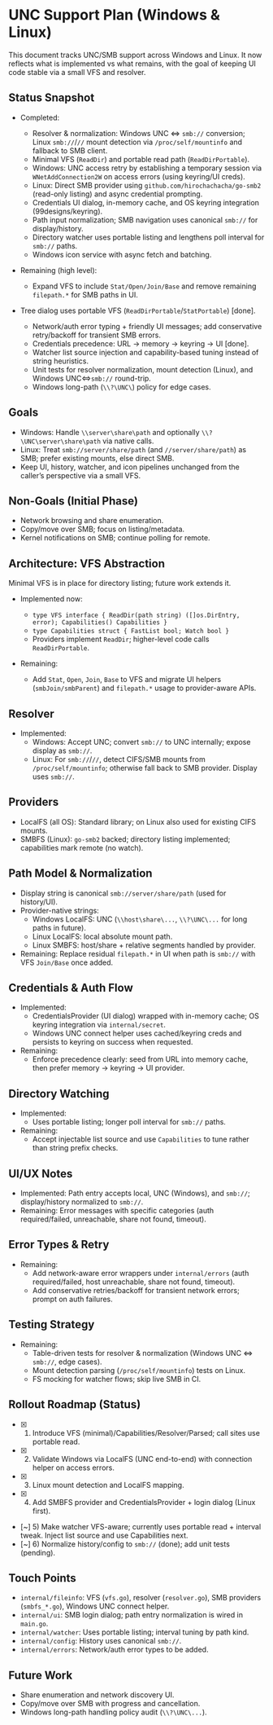 # UNC Support Plan (Windows & Linux)

This document tracks UNC/SMB support across Windows and Linux. It now reflects what is implemented vs what remains, with the goal of keeping UI code stable via a small VFS and resolver.

## Status Snapshot
- Completed:
  - Resolver & normalization: Windows UNC ⇔ `smb://` conversion; Linux `smb://`/`//` mount detection via `/proc/self/mountinfo` and fallback to SMB client.
  - Minimal VFS (`ReadDir`) and portable read path (`ReadDirPortable`).
  - Windows: UNC access retry by establishing a temporary session via `WNetAddConnection2W` on access errors (using keyring/UI creds).
  - Linux: Direct SMB provider using `github.com/hirochachacha/go-smb2` (read-only listing) and async credential prompting.
  - Credentials UI dialog, in-memory cache, and OS keyring integration (99designs/keyring).
  - Path input normalization; SMB navigation uses canonical `smb://` for display/history.
  - Directory watcher uses portable listing and lengthens poll interval for `smb://` paths.
  - Windows icon service with async fetch and batching.

- Remaining (high level):
  - Expand VFS to include `Stat/Open/Join/Base` and remove remaining `filepath.*` for SMB paths in UI.
- Tree dialog uses portable VFS (`ReadDirPortable`/`StatPortable`) [done].
  - Network/auth error typing + friendly UI messages; add conservative retry/backoff for transient SMB errors.
  - Credentials precedence: URL → memory → keyring → UI [done].
  - Watcher list source injection and capability-based tuning instead of string heuristics.
  - Unit tests for resolver normalization, mount detection (Linux), and Windows UNC⇔`smb://` round-trip.
  - Windows long-path (`\\?\UNC\`) policy for edge cases.

## Goals
- Windows: Handle `\\server\share\path` and optionally `\\?\UNC\server\share\path` via native calls.
- Linux: Treat `smb://server/share/path` (and `//server/share/path`) as SMB; prefer existing mounts, else direct SMB.
- Keep UI, history, watcher, and icon pipelines unchanged from the caller’s perspective via a small VFS.

## Non-Goals (Initial Phase)
- Network browsing and share enumeration.
- Copy/move over SMB; focus on listing/metadata.
- Kernel notifications on SMB; continue polling for remote.

## Architecture: VFS Abstraction
Minimal VFS is in place for directory listing; future work extends it.

- Implemented now:
  - `type VFS interface { ReadDir(path string) ([]os.DirEntry, error); Capabilities() Capabilities }`
  - `type Capabilities struct { FastList bool; Watch bool }`
  - Providers implement `ReadDir`; higher-level code calls `ReadDirPortable`.

- Remaining:
  - Add `Stat`, `Open`, `Join`, `Base` to VFS and migrate UI helpers (`smbJoin/smbParent`) and `filepath.*` usage to provider-aware APIs.

## Resolver
- Implemented:
  - Windows: Accept UNC; convert `smb://` to UNC internally; expose display as `smb://`.
  - Linux: For `smb://`/`//`, detect CIFS/SMB mounts from `/proc/self/mountinfo`; otherwise fall back to SMB provider. Display uses `smb://`.

## Providers
- LocalFS (all OS): Standard library; on Linux also used for existing CIFS mounts.
- SMBFS (Linux): `go-smb2` backed; directory listing implemented; capabilities mark remote (no watch).

## Path Model & Normalization
- Display string is canonical `smb://server/share/path` (used for history/UI).
- Provider-native strings:
  - Windows LocalFS: UNC (`\\host\share\...`, `\\?\UNC\...` for long paths in future).
  - Linux LocalFS: local absolute mount path.
  - Linux SMBFS: host/share + relative segments handled by provider.
- Remaining: Replace residual `filepath.*` in UI when path is `smb://` with VFS `Join/Base` once added.

## Credentials & Auth Flow
- Implemented:
  - CredentialsProvider (UI dialog) wrapped with in-memory cache; OS keyring integration via `internal/secret`.
  - Windows UNC connect helper uses cached/keyring creds and persists to keyring on success when requested.
- Remaining:
  - Enforce precedence clearly: seed from URL into memory cache, then prefer memory → keyring → UI provider.

## Directory Watching
- Implemented:
  - Uses portable listing; longer poll interval for `smb://` paths.
- Remaining:
  - Accept injectable list source and use `Capabilities` to tune rather than string prefix checks.

## UI/UX Notes
- Implemented: Path entry accepts local, UNC (Windows), and `smb://`; display/history normalized to `smb://`.
- Remaining: Error messages with specific categories (auth required/failed, unreachable, share not found, timeout).

## Error Types & Retry
- Remaining:
  - Add network-aware error wrappers under `internal/errors` (auth required/failed, host unreachable, share not found, timeout).
  - Add conservative retries/backoff for transient network errors; prompt on auth failures.

## Testing Strategy
- Remaining:
  - Table-driven tests for resolver & normalization (Windows UNC ⇔ `smb://`, edge cases).
  - Mount detection parsing (`/proc/self/mountinfo`) tests on Linux.
  - FS mocking for watcher flows; skip live SMB in CI.

## Rollout Roadmap (Status)
- [x] 1) Introduce VFS (minimal)/Capabilities/Resolver/Parsed; call sites use portable read.
- [x] 2) Validate Windows via LocalFS (UNC end-to-end) with connection helper on access errors.
- [x] 3) Linux mount detection and LocalFS mapping.
- [x] 4) Add SMBFS provider and CredentialsProvider + login dialog (Linux first).
- [~] 5) Make watcher VFS-aware; currently uses portable read + interval tweak. Inject list source and use Capabilities next.
- [~] 6) Normalize history/config to `smb://` (done); add unit tests (pending).

## Touch Points
- `internal/fileinfo`: VFS (`vfs.go`), resolver (`resolver.go`), SMB providers (`smbfs_*.go`), Windows UNC connect helper.
- `internal/ui`: SMB login dialog; path entry normalization is wired in `main.go`.
- `internal/watcher`: Uses portable listing; interval tuning by path kind.
- `internal/config`: History uses canonical `smb://`.
- `internal/errors`: Network/auth error types to be added.

## Future Work
- Share enumeration and network discovery UI.
- Copy/move over SMB with progress and cancellation.
- Windows long-path handling policy audit (`\\?\UNC\...`).
